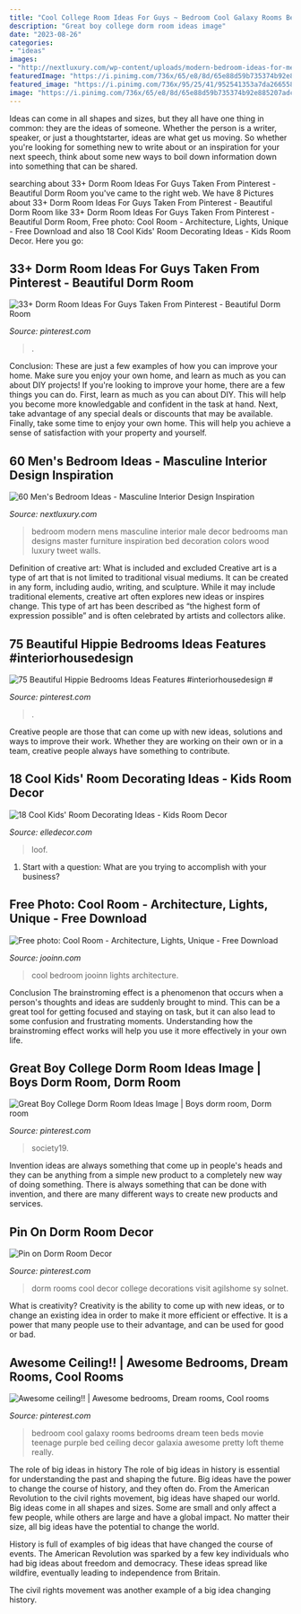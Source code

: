 ```yaml
---
title: "Cool College Room Ideas For Guys ~ Bedroom Cool Galaxy Rooms Bedrooms Dream Teen Beds Movie Teenage Purple Bed Ceiling Decor Galaxia Awesome Pretty Loft Theme Really"
description: "Great boy college dorm room ideas image"
date: "2023-08-26"
categories:
- "ideas"
images:
- "http://nextluxury.com/wp-content/uploads/modern-bedroom-ideas-for-men.jpg"
featuredImage: "https://i.pinimg.com/736x/65/e8/8d/65e88d59b735374b92e885207adc8fdd.jpg"
featured_image: "https://i.pinimg.com/736x/95/25/41/952541353a7da2665585051dd24a7bfd.jpg"
image: "https://i.pinimg.com/736x/65/e8/8d/65e88d59b735374b92e885207adc8fdd.jpg"
---
```



Ideas can come in all shapes and sizes, but they all have one thing in common: they are the ideas of someone. Whether the person is a writer, speaker, or just a thoughtstarter, ideas are what get us moving. So whether you're looking for something new to write about or an inspiration for your next speech, think about some new ways to boil down information down into something that can be shared.

	

		
searching about 33+ Dorm Room Ideas For Guys Taken From Pinterest - Beautiful Dorm Room you've came to the right web. We have 8 Pictures about 33+ Dorm Room Ideas For Guys Taken From Pinterest - Beautiful Dorm Room like 33+ Dorm Room Ideas For Guys Taken From Pinterest - Beautiful Dorm Room, Free photo: Cool Room - Architecture, Lights, Unique - Free Download and also 18 Cool Kids&#039; Room Decorating Ideas - Kids Room Decor. Here you go:
		
    
## 33+ Dorm Room Ideas For Guys Taken From Pinterest - Beautiful Dorm Room

<img loading=lazy src="https://i.pinimg.com/736x/83/2d/e7/832de7177e2f4db73779b7c1cb7d08f9.jpg" onerror="this.onerror=null;this.src='https://tse2.mm.bing.net/th?id=OIP.SCnOOm-pxPAzLlWej-2N8wHaMV&amp;pid=15.1';" alt="33+ Dorm Room Ideas For Guys Taken From Pinterest - Beautiful Dorm Room">

_Source: pinterest.com_

>. 

	

Conclusion: These are just a few examples of how you can improve your home. Make sure you enjoy your own home, and learn as much as you can about DIY projects!
If you're looking to improve your home, there are a few things you can do. First, learn as much as you can about DIY. This will help you become more knowledgable and confident in the task at hand. Next, take advantage of any special deals or discounts that may be available. Finally, take some time to enjoy your own home. This will help you achieve a sense of satisfaction with your property and yourself.

    
## 60 Men&#039;s Bedroom Ideas - Masculine Interior Design Inspiration

<img loading=lazy src="http://nextluxury.com/wp-content/uploads/modern-bedroom-ideas-for-men.jpg" onerror="this.onerror=null;this.src='https://tse1.mm.bing.net/th?id=OIP.WlHPbCiGBGbRYbTKaMP8TQHaJ4&amp;pid=15.1';" alt="60 Men&#039;s Bedroom Ideas - Masculine Interior Design Inspiration">

_Source: nextluxury.com_

>bedroom modern mens masculine interior male decor bedrooms man designs master furniture inspiration bed decoration colors wood luxury tweet walls. 

	

Definition of creative art: What is included and excluded
Creative art is a type of art that is not limited to traditional visual mediums. It can be created in any form, including audio, writing, and sculpture. While it may include traditional elements, creative art often explores new ideas or inspires change. This type of art has been described as “the highest form of expression possible” and is often celebrated by artists and collectors alike.

    
## 75 Beautiful Hippie Bedrooms Ideas Features #interiorhousedesign #

<img loading=lazy src="https://i.pinimg.com/736x/00/0e/c6/000ec6b24d05117e175d09b40905e954.jpg" onerror="this.onerror=null;this.src='https://tse1.mm.bing.net/th?id=OIP.QhGA5UlOLN0YvO8y6D3VfQHaJ3&amp;pid=15.1';" alt="75 Beautiful Hippie Bedrooms Ideas Features #interiorhousedesign #">

_Source: pinterest.com_

>. 

	

Creative people are those that can come up with new ideas, solutions and ways to improve their work. Whether they are working on their own or in a team, creative people always have something to contribute.

    
## 18 Cool Kids&#039; Room Decorating Ideas - Kids Room Decor

<img loading=lazy src="https://hips.hearstapps.com/edc.h-cdn.co/assets/16/22/boys-bedroom-ideas-3.jpg?crop=1xw:0.9998571428571429xh;center,top&amp;resize=480:*" onerror="this.onerror=null;this.src='https://tse2.mm.bing.net/th?id=OIP.5OuIE7w845Od8FVAeNmagAHaLH&amp;pid=15.1';" alt="18 Cool Kids&#039; Room Decorating Ideas - Kids Room Decor">

_Source: elledecor.com_

>loof. 

	

1. Start with a question: What are you trying to accomplish with your business?

    
## Free Photo: Cool Room - Architecture, Lights, Unique - Free Download

<img loading=lazy src="https://jooinn.com/images/cool-room-1.jpg" onerror="this.onerror=null;this.src='https://tse1.mm.bing.net/th?id=OIP.40Tfst2Vu2wAmF05uT1r-QHaE3&amp;pid=15.1';" alt="Free photo: Cool Room - Architecture, Lights, Unique - Free Download">

_Source: jooinn.com_

>cool bedroom jooinn lights architecture. 

	

Conclusion
The brainstroming effect is a phenomenon that occurs when a person's thoughts and ideas are suddenly brought to mind. This can be a great tool for getting focused and staying on task, but it can also lead to some confusion and frustrating moments. Understanding how the brainstroming effect works will help you use it more effectively in your own life.

    
## Great Boy College Dorm Room Ideas Image | Boys Dorm Room, Dorm Room

<img loading=lazy src="https://i.pinimg.com/736x/65/e8/8d/65e88d59b735374b92e885207adc8fdd.jpg" onerror="this.onerror=null;this.src='https://tse2.mm.bing.net/th?id=OIP.ls_C-8QQS1S4Nr_OWDdxJgHaLH&amp;pid=15.1';" alt="Great Boy College Dorm Room Ideas Image | Boys dorm room, Dorm room">

_Source: pinterest.com_

>society19. 

	

Invention ideas are always something that come up in people's heads and they can be anything from a simple new product to a completely new way of doing something. There is always something that can be done with invention, and there are many different ways to create new products and services.

    
## Pin On Dorm Room Decor

<img loading=lazy src="https://i.pinimg.com/736x/95/25/41/952541353a7da2665585051dd24a7bfd.jpg" onerror="this.onerror=null;this.src='https://tse2.mm.bing.net/th?id=OIP.4jYAseDXhU3F-JCeD2XLmgHaJ3&amp;pid=15.1';" alt="Pin on Dorm Room Decor">

_Source: pinterest.com_

>dorm rooms cool decor college decorations visit agilshome sy solnet. 

	

What is creativity?
Creativity is the ability to come up with new ideas, or to change an existing idea in order to make it more efficient or effective. It is a power that many people use to their advantage, and can be used for good or bad.

    
## Awesome Ceiling!! | Awesome Bedrooms, Dream Rooms, Cool Rooms

<img loading=lazy src="https://i.pinimg.com/736x/8f/00/c8/8f00c86edb3a1e2682b70cf4ba855990--bed-room-bedroom-bed.jpg" onerror="this.onerror=null;this.src='https://tse1.mm.bing.net/th?id=OIP.3ghWC9gQUMnb85-L1cI2-gHaLH&amp;pid=15.1';" alt="Awesome ceiling!! | Awesome bedrooms, Dream rooms, Cool rooms">

_Source: pinterest.com_

>bedroom cool galaxy rooms bedrooms dream teen beds movie teenage purple bed ceiling decor galaxia awesome pretty loft theme really. 

	

The role of big ideas in history
The role of big ideas in history is essential for understanding the past and shaping the future. Big ideas have the power to change the course of history, and they often do. From the American Revolution to the civil rights movement, big ideas have shaped our world.
Big ideas come in all shapes and sizes. Some are small and only affect a few people, while others are large and have a global impact. No matter their size, all big ideas have the potential to change the world.

History is full of examples of big ideas that have changed the course of events. The American Revolution was sparked by a few key individuals who had big ideas about freedom and democracy. These ideas spread like wildfire, eventually leading to independence from Britain.

The civil rights movement was another example of a big idea changing history.

